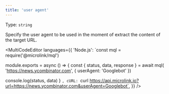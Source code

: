 ```yaml
---
title: 'user agent'
--- 
```


Type: `string`

Specify the user agent to be used in the moment of extract the content of the target URL.

<MultiCodeEditor languages={{
  'Node.js': `const mql = require('@microlink/mql')
 
module.exports = async () => {
  const { status, data, response } = await mql(
    'https://news.ycombinator.com', { 
      userAgent: 'Googlebot' 
  })
 
 console.log(status, data)
}
  `,
  cURL: `curl https://api.microlink.io?url=https://news.ycombinator.com&userAgent=Googlebot`, 
  }} 
/>

<Figcaption children="Some websites can be different output based on User Agent." />

